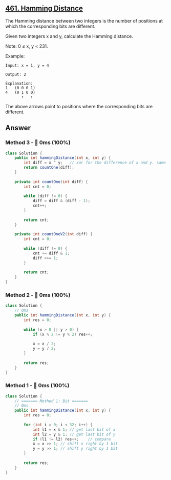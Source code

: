 ## [461. Hamming Distance](https://leetcode.com/problems/hamming-distance/)

The Hamming distance between two integers is the number of positions at which the corresponding bits are different.

Given two integers x and y, calculate the Hamming distance.

Note:
0 ≤ x, y < 231.

Example:
```
Input: x = 1, y = 4

Output: 2

Explanation:
1   (0 0 0 1)
4   (0 1 0 0)
       ↑   ↑
```
The above arrows point to positions where the corresponding bits are different.

## Answer
### Method 3 - :rocket: 0ms (100%)
```java
class Solution {
    public int hammingDistance(int x, int y) {
        int diff = x ^ y;   // xor for the difference of x and y. same = 0, diff = 1
        return countOne(diff);
    }
    
    private int countOne(int diff) {
        int cnt = 0;
        
        while (diff != 0) {
            diff = diff & (diff - 1);
            cnt++;
        }
        
        return cnt;
    }
    
    private int countOneV2(int diff) {
        int cnt = 0;
        
        while (diff != 0) {
            cnt += diff & 1;
            diff >>= 1;
        }
        
        return cnt;
    }
}
```
### Method 2 - :rocket: 0ms (100%)
```java
class Solution {
    // 0ms
    public int hammingDistance(int x, int y) {
        int res = 0;
        
        while (x > 0 || y > 0) {
            if (x % 2 != y % 2) res++;
            
            x = x / 2;
            y = y / 2;
        }
        
        return res;
    }
}
```
### Method 1 - :rocket: 0ms (100%)
```java
class Solution {
    // ======= Method 1: Bit =======
    // 0ms
    public int hammingDistance(int x, int y) {
        int res = 0;
        
        for (int i = 0; i < 32; i++) {
            int l1 = x & 1; // get last bit of x
            int l2 = y & 1; // get last bit of y
            if (l1 != l2) res++;    // compare
            x = x >> 1; // shift x right by 1 bit
            y = y >> 1; // shift y right by 1 bit
        }
        
        return res;
    }
}
```
